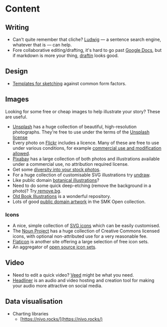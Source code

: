 # Content

## Writing

* Can't quite remember that cliche? [Ludwig](https://ludwig.guru/login) — a sentence search engine, whatever that is — can help.
* Fore collaborative editing/drafting, it's hard to go past [Google Docs](https://docs.google.com/), but if markdown is more your thing, [draftin](https://draftin.com/documents) looks good.

## Design

* [Templates for sketching](https://sketchsheets.com/?utm\_source=densediscovery\&utm\_medium=email\&utm\_campaign=newsletter-issue-53) against common form factors.

## Images

Looking for some free or cheap images to help illustrate your story? These are useful.

* [Unsplash](https://unsplash.com/) has a huge collection of beautiful, high-resolution photographs. They're free to use under the terms of the [Unsplash license](https://unsplash.com/license)
* Every photo on [Flickr](https://www.flickr.com/) includes a licence. Many of these are free to use under various conditions, for example [commercial use and modification allowed](https://www.flickr.com/search/?text=b\&license=4%2C5%2C9%2C10).
* [Pixabay](https://pixabay.com/en/) has a large collection of both photos and illustrations available under a commercial use, no attribution required license.
* Get some [diversity into your stock photos](https://broadlygenderphotos.vice.com/).
* For a huge collection of customisable SVG illustrations try [undraw](https://undraw.co/).
* Like public domain [botanical illustrations](https://www.flickr.com/photos/biodivlibrary/)?
* Need to do some quick deep-etching (remove the background in a photo)? Try[ remove.bg](https://www.remove.bg/).
* [Old Book Illustrations](https://www.oldbookillustrations.com/) is a wonderful repository.
* Lots of good [public domain artwork](https://open.smk.dk/en/) in the SMK Open collection.

### Icons

* A nice, simple collection of [SVG icons](https://iconsvg.xyz/) which can be easily customised.
* The [Noun Project](https://thenounproject.com/) has a huge collection of Creative Commons licensed icons, with optional non-attributed use for a very reasonable fee.
* [Flaticon](https://www.flaticon.com/) is another site offering a large selection of free icon sets.
* An aggregator of [open source icon sets](https://iconduck.com/).

## Video

* Need to edit a quick video? [Veed](https://www.veed.io/) might be what you need.
* [Headliner](https://www.headliner.app/) is an audio and video hosting and creation tool for making your audio more attractive on social media.

## Data visualisation

* Charting libraries
  * [https://nivo.rocks/](https://nivo.rocks/)
